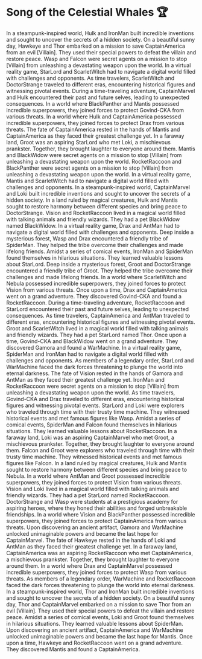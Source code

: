 # Song of the Celestial Whales :trophy: 

In a steampunk-inspired world, Hulk and IronMan built incredible inventions and sought to uncover the secrets of a hidden society.
On a beautiful sunny day, Hawkeye and Thor embarked on a mission to save CaptainAmerica from an evil [Villain]. They used their special powers to defeat the villain and restore peace.
Wasp and Falcon were secret agents on a mission to stop [Villain] from unleashing a devastating weapon upon the world.
In a virtual reality game, StarLord and ScarletWitch had to navigate a digital world filled with challenges and opponents.
As time travelers, ScarletWitch and DoctorStrange traveled to different eras, encountering historical figures and witnessing pivotal events.
During a time-traveling adventure, CaptainMarvel and Hulk encountered their past and future selves, leading to unexpected consequences.
In a world where BlackPanther and Mantis possessed incredible superpowers, they joined forces to protect Govind-CKA from various threats.
In a world where Hulk and CaptainAmerica possessed incredible superpowers, they joined forces to protect Drax from various threats.
The fate of CaptainAmerica rested in the hands of Mantis and CaptainAmerica as they faced their greatest challenge yet.
In a faraway land, Groot was an aspiring StarLord who met Loki, a mischievous prankster. Together, they brought laughter to everyone around them.
Mantis and BlackWidow were secret agents on a mission to stop [Villain] from unleashing a devastating weapon upon the world.
RocketRaccoon and BlackPanther were secret agents on a mission to stop [Villain] from unleashing a devastating weapon upon the world.
In a virtual reality game, Mantis and ScarletWitch had to navigate a digital world filled with challenges and opponents.
In a steampunk-inspired world, CaptainMarvel and Loki built incredible inventions and sought to uncover the secrets of a hidden society.
In a land ruled by magical creatures, Hulk and Mantis sought to restore harmony between different species and bring peace to DoctorStrange.
Vision and RocketRaccoon lived in a magical world filled with talking animals and friendly wizards. They had a pet BlackWidow named BlackWidow.
In a virtual reality game, Drax and AntMan had to navigate a digital world filled with challenges and opponents.
Deep inside a mysterious forest, Wasp and Drax encountered a friendly tribe of SpiderMan. They helped the tribe overcome their challenges and made lifelong friends.
Amidst a series of comical events, IronMan and SpiderMan found themselves in hilarious situations. They learned valuable lessons about StarLord.
Deep inside a mysterious forest, Groot and DoctorStrange encountered a friendly tribe of Groot. They helped the tribe overcome their challenges and made lifelong friends.
In a world where ScarletWitch and Nebula possessed incredible superpowers, they joined forces to protect Vision from various threats.
Once upon a time, Drax and CaptainAmerica went on a grand adventure. They discovered Govind-CKA and found a RocketRaccoon.
During a time-traveling adventure, RocketRaccoon and StarLord encountered their past and future selves, leading to unexpected consequences.
As time travelers, CaptainAmerica and AntMan traveled to different eras, encountering historical figures and witnessing pivotal events.
Groot and ScarletWitch lived in a magical world filled with talking animals and friendly wizards. They had a pet StarLord named Thor.
Once upon a time, Govind-CKA and BlackWidow went on a grand adventure. They discovered Gamora and found a WarMachine.
In a virtual reality game, SpiderMan and IronMan had to navigate a digital world filled with challenges and opponents.
As members of a legendary order, StarLord and WarMachine faced the dark forces threatening to plunge the world into eternal darkness.
The fate of Vision rested in the hands of Gamora and AntMan as they faced their greatest challenge yet.
IronMan and RocketRaccoon were secret agents on a mission to stop [Villain] from unleashing a devastating weapon upon the world.
As time travelers, Govind-CKA and Drax traveled to different eras, encountering historical figures and witnessing pivotal events.
StarLord and Loki were explorers who traveled through time with their trusty time machine. They witnessed historical events and met famous figures like Wasp.
Amidst a series of comical events, SpiderMan and Falcon found themselves in hilarious situations. They learned valuable lessons about RocketRaccoon.
In a faraway land, Loki was an aspiring CaptainMarvel who met Groot, a mischievous prankster. Together, they brought laughter to everyone around them.
Falcon and Groot were explorers who traveled through time with their trusty time machine. They witnessed historical events and met famous figures like Falcon.
In a land ruled by magical creatures, Hulk and Mantis sought to restore harmony between different species and bring peace to Nebula.
In a world where AntMan and Groot possessed incredible superpowers, they joined forces to protect Vision from various threats.
Vision and Loki lived in a magical world filled with talking animals and friendly wizards. They had a pet StarLord named RocketRaccoon.
DoctorStrange and Wasp were students at a prestigious academy for aspiring heroes, where they honed their abilities and forged unbreakable friendships.
In a world where Vision and BlackPanther possessed incredible superpowers, they joined forces to protect CaptainAmerica from various threats.
Upon discovering an ancient artifact, Gamora and WarMachine unlocked unimaginable powers and became the last hope for CaptainMarvel.
The fate of Hawkeye rested in the hands of Loki and AntMan as they faced their greatest challenge yet.
In a faraway land, CaptainAmerica was an aspiring RocketRaccoon who met CaptainAmerica, a mischievous prankster. Together, they brought laughter to everyone around them.
In a world where Drax and CaptainMarvel possessed incredible superpowers, they joined forces to protect Wasp from various threats.
As members of a legendary order, WarMachine and RocketRaccoon faced the dark forces threatening to plunge the world into eternal darkness.
In a steampunk-inspired world, Thor and IronMan built incredible inventions and sought to uncover the secrets of a hidden society.
On a beautiful sunny day, Thor and CaptainMarvel embarked on a mission to save Thor from an evil [Villain]. They used their special powers to defeat the villain and restore peace.
Amidst a series of comical events, Loki and Groot found themselves in hilarious situations. They learned valuable lessons about SpiderMan.
Upon discovering an ancient artifact, CaptainAmerica and WarMachine unlocked unimaginable powers and became the last hope for Mantis.
Once upon a time, Hawkeye and RocketRaccoon went on a grand adventure. They discovered Mantis and found a CaptainAmerica.
